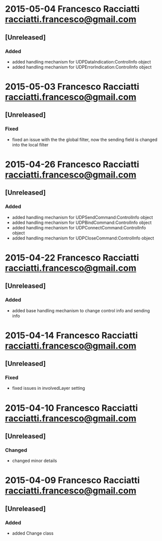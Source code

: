 # 2015-05-04  Francesco Racciatti  <racciatti.francesco@gmail.com>
## [Unreleased]
### Added
- added handling mechanism for UDPDataIndication:ControlInfo object
- added handling mechanism for UDPErrorIndication:ControlInfo object


# 2015-05-03  Francesco Racciatti  <racciatti.francesco@gmail.com>
## [Unreleased]
### Fixed
- fixed an issue with the the global filter, now the sending field is changed into the local filter


# 2015-04-26  Francesco Racciatti  <racciatti.francesco@gmail.com>
## [Unreleased]
### Added
- added handling mechanism for UDPSendCommand:ControlInfo object
- added handling mechanism for UDPBindCommand:ControlInfo object
- added handling mechanism for UDPConnectCommand:ControlInfo object
- added handling mechanism for UDPCloseCommand:ControlInfo object


# 2015-04-22  Francesco Racciatti  <racciatti.francesco@gmail.com>
## [Unreleased]
### Added
- added base handling mechanism to change control info and sending info


# 2015-04-14  Francesco Racciatti  <racciatti.francesco@gmail.com>
## [Unreleased]
### Fixed
- fixed issues in involvedLayer setting


# 2015-04-10  Francesco Racciatti  <racciatti.francesco@gmail.com>
## [Unreleased]
### Changed
- changed minor details


# 2015-04-09  Francesco Racciatti  <racciatti.francesco@gmail.com>
## [Unreleased]
### Added
- added Change class
